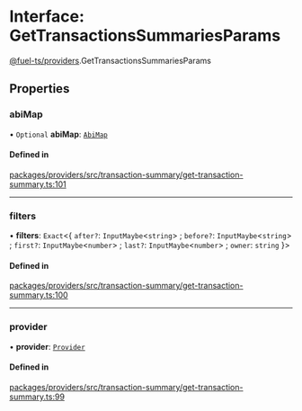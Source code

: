 # Interface: GetTransactionsSummariesParams

[@fuel-ts/providers](/api/Providers/index.md).GetTransactionsSummariesParams

## Properties

### abiMap

• `Optional` **abiMap**: [`AbiMap`](/api/Providers/index.md#abimap)

#### Defined in

[packages/providers/src/transaction-summary/get-transaction-summary.ts:101](https://github.com/FuelLabs/fuels-ts/blob/c43bc9c5/packages/providers/src/transaction-summary/get-transaction-summary.ts#L101)

___

### filters

• **filters**: `Exact`&lt;{ `after?`: `InputMaybe`&lt;`string`\> ; `before?`: `InputMaybe`&lt;`string`\> ; `first?`: `InputMaybe`&lt;`number`\> ; `last?`: `InputMaybe`&lt;`number`\> ; `owner`: `string`  }\>

#### Defined in

[packages/providers/src/transaction-summary/get-transaction-summary.ts:100](https://github.com/FuelLabs/fuels-ts/blob/c43bc9c5/packages/providers/src/transaction-summary/get-transaction-summary.ts#L100)

___

### provider

• **provider**: [`Provider`](/api/Providers/Provider.md)

#### Defined in

[packages/providers/src/transaction-summary/get-transaction-summary.ts:99](https://github.com/FuelLabs/fuels-ts/blob/c43bc9c5/packages/providers/src/transaction-summary/get-transaction-summary.ts#L99)
